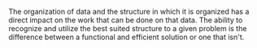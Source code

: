 The organization of data and the structure in which it is organized has a direct impact on the work that can be done on that data. The ability to recognize and utilize the best suited structure to a given problem is the difference between a functional and efficient solution or one that isn't.